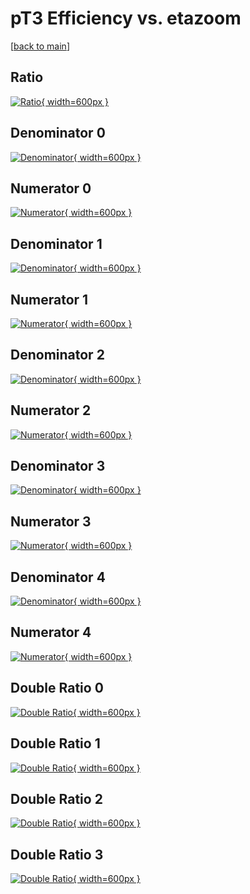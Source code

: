 # pT3 Efficiency vs. etazoom

[[back to main](./)]



## Ratio

[![Ratio](../mtv/var/pT3_vtr_0_0_eff_etazoom.png){ width=600px }](../mtv/var/pT3_vtr_0_0_eff_etazoom.pdf)

## Denominator 0

[![Denominator](../mtv/den/pT3_vtr_0_0_eff_etazoom_den0.png){ width=600px }](../mtv/den/pT3_vtr_0_0_eff_etazoom_den0.pdf)

## Numerator 0

[![Numerator](../mtv/num/pT3_vtr_0_0_eff_etazoom_num0.png){ width=600px }](../mtv/num/pT3_vtr_0_0_eff_etazoom_num0.pdf)

## Denominator 1

[![Denominator](../mtv/den/pT3_vtr_0_0_eff_etazoom_den1.png){ width=600px }](../mtv/den/pT3_vtr_0_0_eff_etazoom_den1.pdf)

## Numerator 1

[![Numerator](../mtv/num/pT3_vtr_0_0_eff_etazoom_num1.png){ width=600px }](../mtv/num/pT3_vtr_0_0_eff_etazoom_num1.pdf)

## Denominator 2

[![Denominator](../mtv/den/pT3_vtr_0_0_eff_etazoom_den2.png){ width=600px }](../mtv/den/pT3_vtr_0_0_eff_etazoom_den2.pdf)

## Numerator 2

[![Numerator](../mtv/num/pT3_vtr_0_0_eff_etazoom_num2.png){ width=600px }](../mtv/num/pT3_vtr_0_0_eff_etazoom_num2.pdf)

## Denominator 3

[![Denominator](../mtv/den/pT3_vtr_0_0_eff_etazoom_den3.png){ width=600px }](../mtv/den/pT3_vtr_0_0_eff_etazoom_den3.pdf)

## Numerator 3

[![Numerator](../mtv/num/pT3_vtr_0_0_eff_etazoom_num3.png){ width=600px }](../mtv/num/pT3_vtr_0_0_eff_etazoom_num3.pdf)

## Denominator 4

[![Denominator](../mtv/den/pT3_vtr_0_0_eff_etazoom_den4.png){ width=600px }](../mtv/den/pT3_vtr_0_0_eff_etazoom_den4.pdf)

## Numerator 4

[![Numerator](../mtv/num/pT3_vtr_0_0_eff_etazoom_num4.png){ width=600px }](../mtv/num/pT3_vtr_0_0_eff_etazoom_num4.pdf)

## Double Ratio 0

[![Double Ratio](../mtv/ratio/pT3_vtr_0_0_eff_etazoom_ratio0.png){ width=600px }](../mtv/ratio/pT3_vtr_0_0_eff_etazoom_ratio0.pdf)

## Double Ratio 1

[![Double Ratio](../mtv/ratio/pT3_vtr_0_0_eff_etazoom_ratio1.png){ width=600px }](../mtv/ratio/pT3_vtr_0_0_eff_etazoom_ratio1.pdf)

## Double Ratio 2

[![Double Ratio](../mtv/ratio/pT3_vtr_0_0_eff_etazoom_ratio2.png){ width=600px }](../mtv/ratio/pT3_vtr_0_0_eff_etazoom_ratio2.pdf)

## Double Ratio 3

[![Double Ratio](../mtv/ratio/pT3_vtr_0_0_eff_etazoom_ratio3.png){ width=600px }](../mtv/ratio/pT3_vtr_0_0_eff_etazoom_ratio3.pdf)

